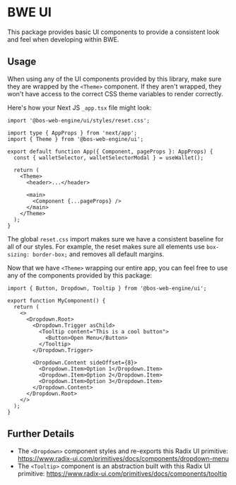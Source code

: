 # BWE UI

This package provides basic UI components to provide a consistent look and feel when developing within BWE.

## Usage

When using any of the UI components provided by this library, make sure they are wrapped by the `<Theme>` component. If they aren't wrapped, they won't have access to the correct CSS theme variables to render correctly.

Here's how your Next JS `_app.tsx` file might look:

```tsx
import '@bos-web-engine/ui/styles/reset.css';

import type { AppProps } from 'next/app';
import { Theme } from '@bos-web-engine/ui';

export default function App({ Component, pageProps }: AppProps) {
  const { walletSelector, walletSelectorModal } = useWallet();

  return (
    <Theme>
      <header>...</header>

      <main>
        <Component {...pageProps} />
      </main>
    </Theme>
  );
}
```

The global `reset.css` import makes sure we have a consistent baseline for all of our styles. For example, the reset makes sure all elements use `box-sizing: border-box;` and removes all default margins.

Now that we have `<Theme>` wrapping our entire app, you can feel free to use any of the components provided by this package:

```tsx
import { Button, Dropdown, Tooltip } from '@bos-web-engine/ui';

export function MyComponent() {
  return (
    <>
      <Dropdown.Root>
        <Dropdown.Trigger asChild>
          <Tooltip content="This is a cool button">
            <Button>Open Menu</Button>
          </Tooltip>
        </Dropdown.Trigger>

        <Dropdown.Content sideOffset={8}>
          <Dropdown.Item>Option 1</Dropdown.Item>
          <Dropdown.Item>Option 2</Dropdown.Item>
          <Dropdown.Item>Option 3</Dropdown.Item>
        </Dropdown.Content>
      </Dropdown.Root>
    </>
  );
}
```

## Further Details

- The `<Dropdown>` component styles and re-exports this Radix UI primitive: https://www.radix-ui.com/primitives/docs/components/dropdown-menu
- The `<Tooltip>` component is an abstraction built with this Radix UI primitive: https://www.radix-ui.com/primitives/docs/components/tooltip